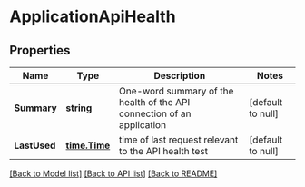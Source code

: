 # ApplicationApiHealth

## Properties
Name | Type | Description | Notes
------------ | ------------- | ------------- | -------------
**Summary** | **string** | One-word summary of the health of the API connection of an application | [default to null]
**LastUsed** | [**time.Time**](time.Time.md) | time of last request relevant to the API health test | [default to null]

[[Back to Model list]](../README.md#documentation-for-models) [[Back to API list]](../README.md#documentation-for-api-endpoints) [[Back to README]](../README.md)


